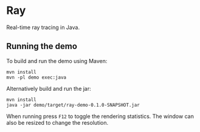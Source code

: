 # Ray

Real-time ray tracing in Java.

## Running the demo

To build and run the demo using Maven:

	mvn install
	mvn -pl demo exec:java
	
Alternatively build and run the jar:

	mvn install
	java -jar demo/target/ray-demo-0.1.0-SNAPSHOT.jar

When running press `F12` to toggle the rendering statistics. The window can also be resized to change the resolution.